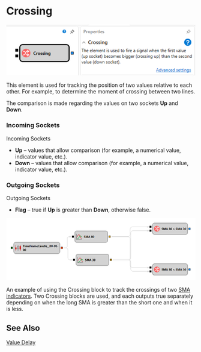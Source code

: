 # Crossing

![Designer Crossing 00](../../../../../../images/designer_crossing_00.png)

This element is used for tracking the position of two values relative to each other. For example, to determine the moment of crossing between two lines.

The comparison is made regarding the values on two sockets **Up** and **Down**.

### Incoming Sockets

Incoming Sockets

- **Up** – values that allow comparison (for example, a numerical value, indicator value, etc.).
- **Down** – values that allow comparison (for example, a numerical value, indicator value, etc.).

### Outgoing Sockets

Outgoing Sockets

- **Flag** – true if **Up** is greater than **Down**, otherwise false.

![Designer Crossing 01](../../../../../../images/designer_crossing_01.png)

An example of using the Crossing block to track the crossings of two [SMA indicators](../../../../../api/indicators/list_of_indicators/sma.md). Two Crossing blocks are used, and each outputs true separately depending on when the long SMA is greater than the short one and when it is less.

## See Also

[Value Delay](delay_value.md)